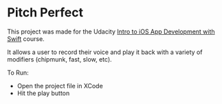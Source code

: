 # Pitch Perfect

This project was made for the Udacity [Intro to iOS App Development with Swift](https://www.udacity.com/course/intro-to-ios-app-development-with-swift--ud585) course.

It allows a user to record their voice and play it back with a variety of modifiers (chipmunk, fast, slow, etc).

To Run:

* Open the project file in XCode
* Hit the play button
